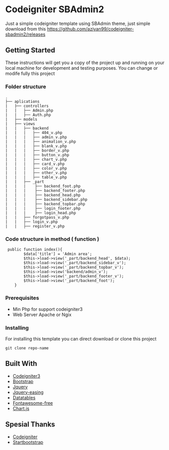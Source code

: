# Codeigniter SBAdmin2

Just a simple codeigniter template using SBAdmin theme, just simple download from this https://github.com/aziyan99/codeigniter-sbadmin2/releases

## Getting Started

These instructions will get you a copy of the project up and running on your local machine for development and testing purposes. You can change or modife fully this project 


### Folder structure

    .
    ├── aplications                   
    |   ├── controllers                
    |   |   ├── Admin.php
    |   |   ├── Auth.php
    |   ├── models
    |   ├── views
    |   |   ├── backend
    |   |   |   ├── 404_v.php
    |   |   |   ├── admin_v.php
    |   |   |   ├── animation_v.php
    |   |   |   ├── blank_v.php
    |   |   |   ├── border_v.php
    |   |   |   ├── button_v.php
    |   |   |   ├── chart_v.php
    |   |   |   ├── card_v.php
    |   |   |   ├── color_v.php
    |   |   |   ├── other_v.php
    |   |   |   ├── table_v.php
    |   |   ├── _part
    |   |   |    ├── backend_foot.php
    |   |   |    ├── backend_footer.php
    |   |   |    ├── backend_head.php
    |   |   |    ├── backend_sidebar.php
    |   |   |    ├── backend_topbar.php
    |   |   |    ├── login_footer.php
    |   |   |    ├── login_head.php
    |   |   ├── forgotpass_v.php
    |   |   ├── login_v.php
    |   |   ├── register_v.php


### Code structure in method ( function )

```
 public function index(){
        $data['title'] = 'Admin area';
        $this->load->view('_part/backend_head', $data);
        $this->load->view('_part/backend_sidebar_v');
        $this->load->view('_part/backend_topbar_v');
        $this->load->view('backend/admin_v');
        $this->load->view('_part/backend_footer_v');
        $this->load->view('_part/backend_foot');
    }
```


### Prerequisites

* Min Php for support codeigniter3
* Web Server Apache or Ngix

### Installing

For installing this template you can direct download or clone this project

```
git clone repo-name
```

## Built With

* [Codeigniter3](https://www.codeigniter.com/)
* [Bootstrap](https://getbootstrap.com/)
* [Jquery](https://jquery.com/)
* [Jquery-easing](http://gsgd.co.uk/sandbox/jquery/easing/) 
* [Datatables](https://datatables.net/) 
* [Fontawesome-free](https://fontawesome.com/) 
* [Chart.js](https://www.chartjs.org/) 

## Spesial Thanks
* [Codeigniter](https://www.codeigniter.com)
* [Startbootstrap](https://startbootstrap.com/)


